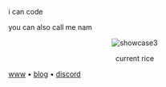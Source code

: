 i can code

you can also call me nam

<div align="center">
<img src="dwm.png" alt="showcase3">
<p>current rice</p>
</div>

[www](https://nam.is-a.dev)  •   [blog](https://nam.is-a.dev/blog/)  •  [discord](https://discord.com/users/715825910611443722)
